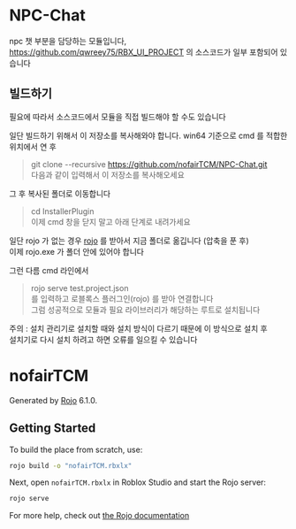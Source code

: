 # NPC-Chat
npc 챗 부분을 담당하는 모듈입니다, https://github.com/qwreey75/RBX_UI_PROJECT 의 소스코드가 일부 포함되어 있습니다  

## 빌드하기
필요에 따라서 소스코드에서 모듈을 직접 빌드해야 할 수도 있습니다  

일단 빌드하기 위해서 이 저장소를 복사해와야 합니다. win64 기준으로 cmd 를 적합한 위치에서 연 후  
> git clone --recursive https://github.com/nofairTCM/NPC-Chat.git  
다음과 같이 입력해서 이 저장소를 복사해오세요  

그 후 복사된 폴더로 이동합니다  
> cd InstallerPlugin  
이제 cmd 창을 닫지 말고 아래 단계로 내려가세요  

일단 rojo 가 없는 경우 [rojo](https://github.com/rojo-rbx/rojo/releases) 를 받아서 지금 폴더로 옮깁니다 (압축을 푼 후)  
이제 rojo.exe 가 폴더 안에 있어야 합니다  

그런 다름 cmd 라인에서  
> rojo serve test.project.json  
를 입력하고 로블록스 플러그인(rojo) 를 받아 연결합니다  
그럼 성공적으로 모듈과 필요 라이브러리가 해당하는 루트로 설치됩니다  

주의 : 설치 관리기로 설치할 때와 설치 방식이 다르기 때문에 이 방식으로 설치 후  
설치기로 다시 설치 하려고 하면 오류를 일으킬 수 있습니다  

# nofairTCM
Generated by [Rojo](https://github.com/rojo-rbx/rojo) 6.1.0.

## Getting Started
To build the place from scratch, use:

```bash
rojo build -o "nofairTCM.rbxlx"
```

Next, open `nofairTCM.rbxlx` in Roblox Studio and start the Rojo server:

```bash
rojo serve
```

For more help, check out [the Rojo documentation](https://rojo.space/docs)  
